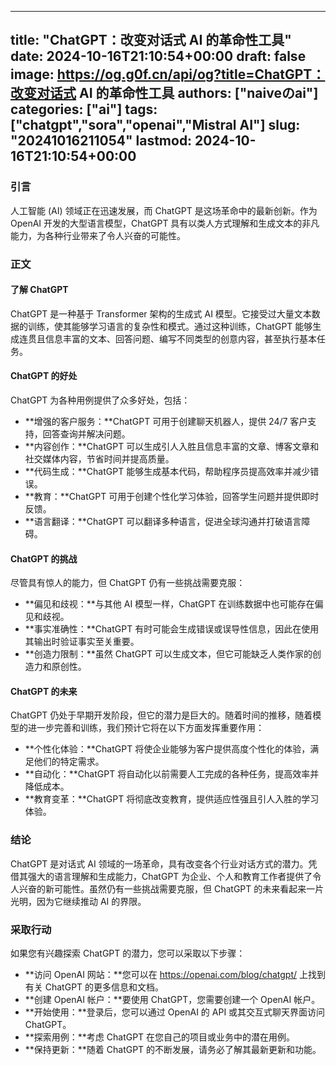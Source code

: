 
---
title: "ChatGPT：改变对话式 AI 的革命性工具"
date: 2024-10-16T21:10:54+00:00
draft: false
image: https://og.g0f.cn/api/og?title=ChatGPT：改变对话式 AI 的革命性工具
authors: ["naiveのai"]
categories: ["ai"]
tags: ["chatgpt","sora","openai","Mistral AI"]
slug: "20241016211054"
lastmod: 2024-10-16T21:10:54+00:00
---
### 引言

人工智能 (AI) 领域正在迅速发展，而 ChatGPT 是这场革命中的最新创新。作为 OpenAI 开发的大型语言模型，ChatGPT 具有以类人方式理解和生成文本的非凡能力，为各种行业带来了令人兴奋的可能性。

### 正文

#### 了解 ChatGPT

ChatGPT 是一种基于 Transformer 架构的生成式 AI 模型。它接受过大量文本数据的训练，使其能够学习语言的复杂性和模式。通过这种训练，ChatGPT 能够生成连贯且信息丰富的文本、回答问题、编写不同类型的创意内容，甚至执行基本任务。

#### ChatGPT 的好处

ChatGPT 为各种用例提供了众多好处，包括：

* **增强的客户服务：**ChatGPT 可用于创建聊天机器人，提供 24/7 客户支持，回答查询并解决问题。
* **内容创作：**ChatGPT 可以生成引人入胜且信息丰富的文章、博客文章和社交媒体内容，节省时间并提高质量。
* **代码生成：**ChatGPT 能够生成基本代码，帮助程序员提高效率并减少错误。
* **教育：**ChatGPT 可用于创建个性化学习体验，回答学生问题并提供即时反馈。
* **语言翻译：**ChatGPT 可以翻译多种语言，促进全球沟通并打破语言障碍。

#### ChatGPT 的挑战

尽管具有惊人的能力，但 ChatGPT 仍有一些挑战需要克服：

* **偏见和歧视：**与其他 AI 模型一样，ChatGPT 在训练数据中也可能存在偏见和歧视。
* **事实准确性：**ChatGPT 有时可能会生成错误或误导性信息，因此在使用其输出时验证事实至关重要。
* **创造力限制：**虽然 ChatGPT 可以生成文本，但它可能缺乏人类作家的创造力和原创性。

#### ChatGPT 的未来

ChatGPT 仍处于早期开发阶段，但它的潜力是巨大的。随着时间的推移，随着模型的进一步完善和训练，我们预计它将在以下方面发挥重要作用：

* **个性化体验：**ChatGPT 将使企业能够为客户提供高度个性化的体验，满足他们的特定需求。
* **自动化：**ChatGPT 将自动化以前需要人工完成的各种任务，提高效率并降低成本。
* **教育变革：**ChatGPT 将彻底改变教育，提供适应性强且引人入胜的学习体验。

### 结论

ChatGPT 是对话式 AI 领域的一场革命，具有改变各个行业对话方式的潜力。凭借其强大的语言理解和生成能力，ChatGPT 为企业、个人和教育工作者提供了令人兴奋的新可能性。虽然仍有一些挑战需要克服，但 ChatGPT 的未来看起来一片光明，因为它继续推动 AI 的界限。

### 采取行动

如果您有兴趣探索 ChatGPT 的潜力，您可以采取以下步骤：

* **访问 OpenAI 网站：**您可以在 https://openai.com/blog/chatgpt/ 上找到有关 ChatGPT 的更多信息和文档。
* **创建 OpenAI 帐户：**要使用 ChatGPT，您需要创建一个 OpenAI 帐户。
* **开始使用：**登录后，您可以通过 OpenAI 的 API 或其交互式聊天界面访问 ChatGPT。
* **探索用例：**考虑 ChatGPT 在您自己的项目或业务中的潜在用例。
* **保持更新：**随着 ChatGPT 的不断发展，请务必了解其最新更新和功能。